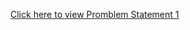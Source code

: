 [Click here to view Promblem Statement 1 ](https://codingcompetitions.withgoogle.com/kickstart/round/000000000019ff47/00000000003bf4ed)
